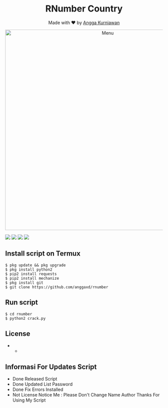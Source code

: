 <h1 align="center">
  RNumber Country
</h1>
</div>
<p align="center">
  Made with ❤️ by <a href="https://github.com/anggaxd">Angga Kurniawan</a>
</p>
<p align="center">
 <img src="https://raw.githubusercontent.com/anggaxd/rnumber/master/Screenshot/20200905_161254.png" width="640" title="Menu" alt="Menu">
</p>

   ![](https://img.shields.io/badge/Language-2-blue) ![](https://img.shields.io/badge/Python-2.7-green) ![](https://img.shields.io/badge/Size-174KB-orange) ![](https://img.shields.io/badge/Relase-20-08-20-brightgreen)

## Install script on Termux
```
$ pkg update && pkg upgrade
$ pkg install python2
$ pip2 install requests
$ pip2 install mechanize
$ pkg install git
$ git clone https://github.com/anggaxd/rnumber
```

## Run script
```
$ cd rnumber
$ python2 crack.py
```
## License 
* -

## Informasi For Updates Script
* Done Released Script
* Done Updated List Password
* Done Fix Errors Installed
* Not License
Notice Me : Please Don't Change Name Author
Thanks For Using My Script
